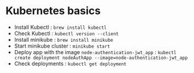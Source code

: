 # Kubernetes basics

* Install Kubectl : `brew install kubectl`
* Check Kubectl : `kubectl version --client`
* Install minikube : `brew install minikube`
* Start minikube cluster : `minikube start`
* Deploy app with the image `node-authentication-jwt_app` : `kubectl create deployment nodeAuthApp --image=node-authentication-jwt_app`
* Check deployments : `kubectl get deployment`
